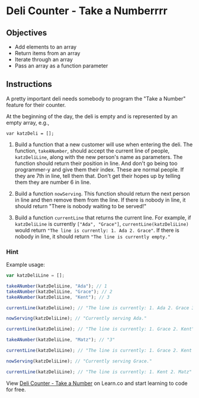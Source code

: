 # Deli Counter - Take a Numberrrr

## Objectives
+ Add elements to an array
+ Return items from an array
+ Iterate through an array
+ Pass an array as a function parameter

## Instructions

A pretty important deli needs somebody to program the "Take a Number" feature for their counter.

At the beginning of the day, the deli is empty and is represented by an empty array, e.g.,

`var katzDeli = [];`

1. Build a function that a new customer will use when entering the deli. The function, `takeANumber`, should accept the current line of people, `katzDeliLine`, along with the new person's name as parameters. The function should return their position in line. And don't go being too programmer-y and give them their index. These are normal people. If they are 7th in line, tell them that. Don't get their hopes up by telling them they are number 6 in line.

2. Build a function `nowServing`. This function should return the next person in line and then remove them from the line. If there is nobody in line, it should return "There is nobody waiting to be served!"

3. Build a function `currentLine` that returns the current line. For example, if `katzDeliLine` is currently `["Ada", "Grace"]`, `currentLine(katzDeliLine)` would return `"The line is currently: 1. Ada 2. Grace"`.  If there is nobody in line, it should return `"The line is currently empty."`

### Hint

Example usage:

```javascript
var katzDeliLine = [];

takeANumber(katzDeliLine, "Ada"); // 1
takeANumber(katzDeliLine, "Grace"); // 2
takeANumber(katzDeliLine, "Kent"); // 3

currentLine(katzDeliLine); // "The line is currently: 1. Ada 2. Grace 3. Kent"

nowServing(katzDeliLine); // "Currently serving Ada."

currentLine(katzDeliLine); // "The line is currently: 1. Grace 2. Kent"

takeANumber(katzDeliLine, "Matz"); // "3"

currentLine(katzDeliLine); // "The line is currently: 1. Grace 2. Kent 3. Matz"

nowServing(katzDeliLine); // "Currently serving Grace."

currentLine(katzDeliLine); // "The line is currently: 1. Kent 2. Matz"
```

<p data-visibility='hidden'>View <a href='https://learn.co/lessons/js-deli-counter' title='Deli Counter - Take a Number'>Deli Counter - Take a Number</a> on Learn.co and start learning to code for free.</p>
